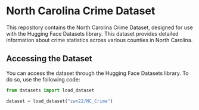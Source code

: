 # North Carolina Crime Dataset

This repository contains the North Carolina Crime Dataset, designed for use with the Hugging Face Datasets library. This dataset provides detailed information about crime statistics across various counties in North Carolina.

## Accessing the Dataset

You can access the dataset through the Hugging Face Datasets library. To do so, use the following code:

```python
from datasets import load_dataset

dataset = load_dataset("zwn22/NC_Crime")
